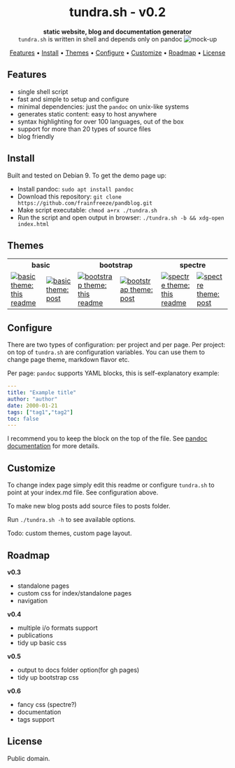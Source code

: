 <h1 align="center">tundra.sh - v0.2</h1>
<div align="center">
  <strong>static website, blog and documentation generator</strong>
</div>
<div align="center">
  <code>tundra.sh</code> is written in shell and depends only on pandoc
  <img alt="mock-up" src="https://imgur.com/aaBW5Ggl.png">
</div>

<p align="center">
  <a href="#features">Features</a> •
  <a href="#install">Install</a> •
  <a href="#themes">Themes</a> •
  <a href="#configure">Configure</a> •
  <a href="#customize">Customize</a> •
  <a href="#roadmap">Roadmap</a> •
  <a href="#license">License</a>
</p>

## Features
- single shell script
- fast and simple to setup and configure
- minimal dependencies: just the `pandoc` on unix-like systems
- generates static content: easy to host anywhere
- syntax highlighting for over 100 languages, out of the box
- support for more than 20 types of source files
- blog friendly

## Install
Built and tested on Debian 9. To get the demo page up:
- Install pandoc: `sudo apt install pandoc`
- Download this repository: `git clone https://github.com/frainfreeze/pandblog.git`
- Make script executable: `chmod a+rx ./tundra.sh`
- Run the script and open output in browser: `./tundra.sh -b && xdg-open index.html`

## Themes
<div align="center">
    <div class="tg-wrap"><table>
    <tr>
        <th colspan="2">basic</th>
        <th colspan="2">bootstrap</th>
        <th colspan="2">spectre</th>
    </tr>
    <tr>
      <td><a href="https://i.imgur.com/qzsmGQz.png" target="_blank">
            <img alt="basic theme: this readme" src="https://i.imgur.com/qzsmGQz.png"></a></td>
      <td><a href="https://i.imgur.com/VCuzE9p.png" target="_blank">
            <img alt="basic theme: post" src="https://i.imgur.com/VCuzE9p.png"></a></td>
      <td><a href="https://i.imgur.com/sOrLoEN.png" target="_blank">
            <img alt="bootstrap theme: this readme" src="https://i.imgur.com/sOrLoEN.png"></a></td>
      <td><a href="https://i.imgur.com/tBN3UHi.png" target="_blank">
            <img alt="bootstrap theme: post" src="https://i.imgur.com/tBN3UHi.png"></a></td>
      <td><a href="https://i.imgur.com/GhVfJjx.png" target="_blank">
            <img alt="spectre theme: this readme" src="https://i.imgur.com/GhVfJjx.png"></a></td>
      <td><a href="https://i.imgur.com/DgwFZTW.png" target="_blank">
            <img alt="spectre theme: post" src="https://i.imgur.com/DgwFZTW.png"></a></td>
    </tr>
    </table></div>
</div>

## Configure
There are two types of configuration: per project and per page.
Per project: on top of `tundra.sh` are configuration variables.
You can use them to change page theme, markdown flavor etc.

Per page: `pandoc` supports YAML blocks, this is self-explanatory example:

```yaml
---
title: "Example title"
author: "author"
date: 2000-01-21
tags: ["tag1","tag2"]
toc: false
---
```

I recommend you to keep the block on the top of the file. 
See [pandoc documentation](https://pandoc.org/MANUAL.html#extension-yaml_metadata_block) for more details.

## Customize
To change index page simply edit this readme or configure `tundra.sh` 
to point at your index.md file. See configuration above.

To make new blog posts add source files to posts folder.

Run `./tundra.sh -h` to see available options.

Todo: custom themes, custom page layout.

## Roadmap
**v0.3**
- standalone pages
- custom css for index/standalone pages
- navigation

**v0.4**
- multiple i/o formats support
- publications
- tidy up basic css
  
**v0.5**
- output to docs folder option(for gh pages)
- tidy up bootstrap css

**v0.6**
- fancy css (spectre?)
- documentation
- tags support
  
## License
Public domain.
